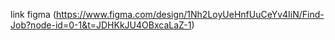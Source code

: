 link figma
(https://www.figma.com/design/1Nh2LoyUeHnfUuCeYv4IiN/Find-Job?node-id=0-1&t=JDHKkJU4OBxcaLaZ-1)
